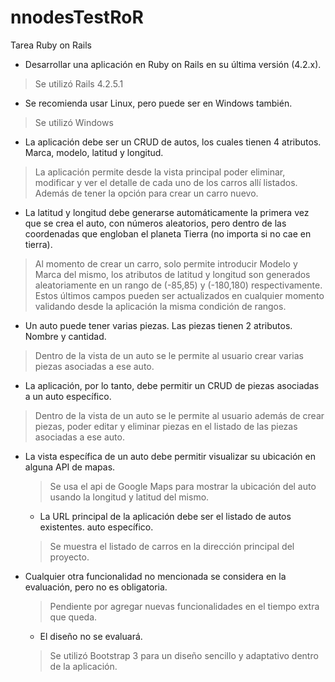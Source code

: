 # nnodesTestRoR

Tarea Ruby on Rails

  - Desarrollar una aplicación en Ruby on Rails en su última versión (4.2.x).
  > Se utilizó Rails 4.2.5.1
  - Se recomienda usar Linux, pero puede ser en Windows también.
  > Se utilizó Windows
  - La aplicación debe ser un CRUD de autos, los cuales tienen 4 atributos. Marca,
modelo, latitud y longitud.
  > La aplicación permite desde la vista principal poder eliminar, modificar y ver el detalle de cada uno de los carros allí listados. Además de tener la opción para crear un carro nuevo.
  - La latitud y longitud debe generarse automáticamente la primera vez que se
crea el auto, con números aleatorios, pero dentro de las coordenadas que
engloban el planeta Tierra (no importa si no cae en tierra).
  > Al momento de crear un carro, solo permite introducir Modelo y Marca del mismo, los atributos de latitud y longitud son generados aleatoriamente en un rango de (-85,85) y (-180,180) respectivamente. Estos últimos campos pueden ser actualizados en cualquier momento validando desde la aplicación la misma condición de rangos.
  - Un auto puede tener varias piezas. Las piezas tienen 2 atributos. Nombre y
cantidad.
  > Dentro de la vista de un auto se le permite al usuario crear varias piezas asociadas a ese auto.
  - La aplicación, por lo tanto, debe permitir un CRUD de piezas asociadas a un
auto específico.
  > Dentro de la vista de un auto se le permite al usuario además de crear piezas, poder editar y eliminar piezas en el listado de las piezas asociadas a ese auto.
- La vista específica de un auto debe permitir visualizar su ubicación en alguna
API de mapas.
  > Se usa el api de Google Maps para mostrar la ubicación del auto usando la longitud y latitud del mismo.
  - La URL principal de la aplicación debe ser el listado de autos existentes.
auto específico.
  > Se muestra el listado de carros en la dirección principal del proyecto.
- Cualquier otra funcionalidad no mencionada se considera en la evaluación, pero
no es obligatoria.
  > Pendiente por agregar nuevas funcionalidades en el tiempo extra que queda.
  - El diseño no se evaluará.
  > Se utilizó Bootstrap 3 para un diseño sencillo y adaptativo dentro de la aplicación.